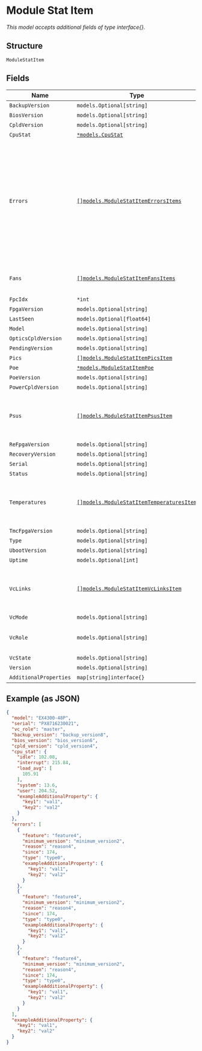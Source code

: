 
# Module Stat Item

*This model accepts additional fields of type interface{}.*

## Structure

`ModuleStatItem`

## Fields

| Name | Type | Tags | Description |
|  --- | --- | --- | --- |
| `BackupVersion` | `models.Optional[string]` | Optional | - |
| `BiosVersion` | `models.Optional[string]` | Optional | - |
| `CpldVersion` | `models.Optional[string]` | Optional | - |
| `CpuStat` | [`*models.CpuStat`](../../doc/models/cpu-stat.md) | Optional | - |
| `Errors` | [`[]models.ModuleStatItemErrorsItems`](../../doc/models/module-stat-item-errors-items.md) | Optional | Used to report all error states the device node is running into. An error should always have `type` and `since` fields, and could have some other fields specific to that type. |
| `Fans` | [`[]models.ModuleStatItemFansItems`](../../doc/models/module-stat-item-fans-items.md) | Optional | **Constraints**: *Unique Items Required* |
| `FpcIdx` | `*int` | Optional | - |
| `FpgaVersion` | `models.Optional[string]` | Optional | - |
| `LastSeen` | `models.Optional[float64]` | Optional | - |
| `Model` | `models.Optional[string]` | Optional | - |
| `OpticsCpldVersion` | `models.Optional[string]` | Optional | - |
| `PendingVersion` | `models.Optional[string]` | Optional | - |
| `Pics` | [`[]models.ModuleStatItemPicsItem`](../../doc/models/module-stat-item-pics-item.md) | Optional | - |
| `Poe` | [`*models.ModuleStatItemPoe`](../../doc/models/module-stat-item-poe.md) | Optional | - |
| `PoeVersion` | `models.Optional[string]` | Optional | - |
| `PowerCpldVersion` | `models.Optional[string]` | Optional | - |
| `Psus` | [`[]models.ModuleStatItemPsusItem`](../../doc/models/module-stat-item-psus-item.md) | Optional | **Constraints**: *Minimum Items*: `1`, *Unique Items Required* |
| `ReFpgaVersion` | `models.Optional[string]` | Optional | - |
| `RecoveryVersion` | `models.Optional[string]` | Optional | - |
| `Serial` | `models.Optional[string]` | Optional | - |
| `Status` | `models.Optional[string]` | Optional | - |
| `Temperatures` | [`[]models.ModuleStatItemTemperaturesItem`](../../doc/models/module-stat-item-temperatures-item.md) | Optional | **Constraints**: *Minimum Items*: `1`, *Unique Items Required* |
| `TmcFpgaVersion` | `models.Optional[string]` | Optional | - |
| `Type` | `models.Optional[string]` | Optional | - |
| `UbootVersion` | `models.Optional[string]` | Optional | - |
| `Uptime` | `models.Optional[int]` | Optional | - |
| `VcLinks` | [`[]models.ModuleStatItemVcLinksItem`](../../doc/models/module-stat-item-vc-links-item.md) | Optional | **Constraints**: *Minimum Items*: `1`, *Unique Items Required* |
| `VcMode` | `models.Optional[string]` | Optional | - |
| `VcRole` | `models.Optional[string]` | Optional | enum: `master`, `backup`, `linecard` |
| `VcState` | `models.Optional[string]` | Optional | - |
| `Version` | `models.Optional[string]` | Optional | - |
| `AdditionalProperties` | `map[string]interface{}` | Optional | - |

## Example (as JSON)

```json
{
  "model": "EX4300-48P",
  "serial": "PX8716230021",
  "vc_role": "master",
  "backup_version": "backup_version8",
  "bios_version": "bios_version6",
  "cpld_version": "cpld_version4",
  "cpu_stat": {
    "idle": 102.08,
    "interrupt": 215.84,
    "load_avg": [
      105.91
    ],
    "system": 13.6,
    "user": 204.52,
    "exampleAdditionalProperty": {
      "key1": "val1",
      "key2": "val2"
    }
  },
  "errors": [
    {
      "feature": "feature4",
      "minimum_version": "minimum_version2",
      "reason": "reason4",
      "since": 174,
      "type": "type0",
      "exampleAdditionalProperty": {
        "key1": "val1",
        "key2": "val2"
      }
    },
    {
      "feature": "feature4",
      "minimum_version": "minimum_version2",
      "reason": "reason4",
      "since": 174,
      "type": "type0",
      "exampleAdditionalProperty": {
        "key1": "val1",
        "key2": "val2"
      }
    },
    {
      "feature": "feature4",
      "minimum_version": "minimum_version2",
      "reason": "reason4",
      "since": 174,
      "type": "type0",
      "exampleAdditionalProperty": {
        "key1": "val1",
        "key2": "val2"
      }
    }
  ],
  "exampleAdditionalProperty": {
    "key1": "val1",
    "key2": "val2"
  }
}
```


